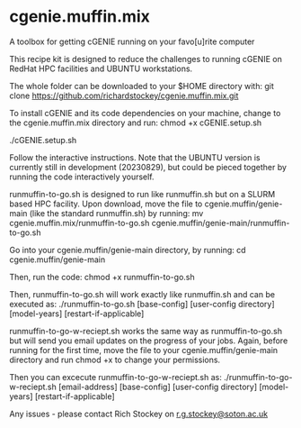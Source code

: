 # cgenie.muffin.mix
A toolbox for getting cGENIE running on your favo[u]rite computer

This recipe kit is designed to reduce the challenges to running cGENIE on RedHat HPC facilities and UBUNTU workstations. 

The whole folder can be downloaded to your $HOME directory with:
git clone https://github.com/richardstockey/cgenie.muffin.mix.git

To install cGENIE and its code dependencies on your machine, change to the cgenie.muffin.mix directory and run:
chmod +x cGENIE.setup.sh

./cGENIE.setup.sh

Follow the interactive instructions. Note that the UBUNTU version is currently still in development (20230829), but could be pieced together by running the code interactively yourself. 

runmuffin-to-go.sh is designed to run like runmuffin.sh but on a SLURM based HPC facility. 
Upon download, move the file to cgenie.muffin/genie-main (like the standard runmuffin.sh) by running:
mv cgenie.muffin.mix/runmuffin-to-go.sh cgenie.muffin/genie-main/runmuffin-to-go.sh

Go into your cgenie.muffin/genie-main directory, by running:
cd cgenie.muffin/genie-main

Then, run the code:
chmod +x runmuffin-to-go.sh

Then, runmuffin-to-go.sh will work exactly like runmuffin.sh and can be executed as:
./runmuffin-to-go.sh [base-config] [user-config directory] [model-years] [restart-if-applicable]

runmuffin-to-go-w-reciept.sh works the same way as runmuffin-to-go.sh but will send you email updates on the progress of your jobs. 
Again, before running for the first time, move the file to your cgenie.muffin/genie-main directory and run chmod +x to change your permissions. 

Then you can excecute runmuffin-to-go-w-reciept.sh as:
./runmuffin-to-go-w-reciept.sh [email-address] [base-config] [user-config directory] [model-years] [restart-if-applicable]

Any issues - please contact Rich Stockey on r.g.stockey@soton.ac.uk

